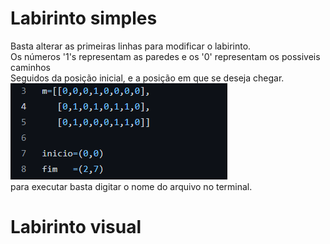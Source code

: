 # Labirinto simples 
Basta alterar as primeiras linhas para modificar o labirinto.  
Os números '1's representam as paredes e os '0' representam os possiveis caminhos  
Seguidos da posição inicial, e a posição em que se deseja chegar.  
<img src="/readmeimgs/img1.png" alt="img"/>  
para executar basta digitar o nome do arquivo no terminal.
# Labirinto visual 
